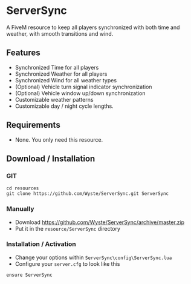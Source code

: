 # ServerSync
A FiveM resource to keep all players synchronized with both time and weather, with smooth transitions and wind.

## Features
- Synchronized Time for all players
- Synchronized Weather for all players
- Synchronized Wind for all weather types
- (Optional) Vehicle turn signal indicator synchronization
- (Optional) Vehicle window up/down synchronization
- Customizable weather patterns
- Customizable day / night cycle lengths.

## Requirements
- None. You only need this resource.

## Download / Installation

### GIT

```
cd resources
git clone https://github.com/Wyste/ServerSync.git ServerSync
```

### Manually
- Download https://github.com/Wyste/ServerSync/archive/master.zip
- Put it in the `resource/ServerSync` directory

### Installation / Activation
- Change your options within `ServerSync\config\ServerSync.lua`
- Configure your `server.cfg` to look like this

```
ensure ServerSync
```
